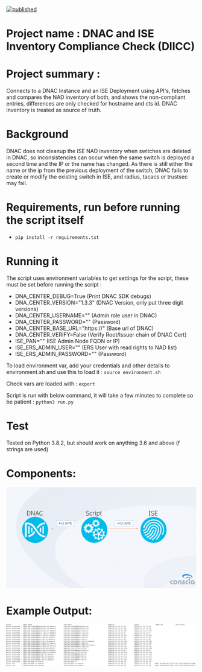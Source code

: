 [![published](https://static.production.devnetcloud.com/codeexchange/assets/images/devnet-published.svg)](https://developer.cisco.com/codeexchange/github/repo/ebc-conscia/dnac-ise-inventory-compliance)

# Project name : DNAC and ISE Inventory Compliance Check (DIICC)

# Project summary :
Connects to a DNAC Instance and an ISE Deployment using API's, fetches and compares the NAD inventory of both, and shows the non-compliant entries, differences are only checked for hostname and cts id. DNAC inventory is treated as source of truth.

# Background 
DNAC does not cleanup the ISE NAD inventory when switches are deleted in DNAC, so inconsistencies can occur when the same switch is deployed a second time
and the IP or the name has changed. As there is still either the name or the ip from the previous deployment of the switch, DNAC fails to create or modify the existing switch in ISE, and radius, tacacs or trustsec may fail.

# Requirements, run before running the script itself
- `pip install -r requirements.txt`

# Running it
The script uses environment variables to get settings for the script, these must be set before running the script :

- DNA_CENTER_DEBUG=True (Print DNAC SDK debugs)
- DNA_CENTER_VERSION="1.3.3" (DNAC Version, only put three digit versions)
- DNA_CENTER_USERNAME="" (Admin role user in DNAC)
- DNA_CENTER_PASSWORD="" (Password)
- DNA_CENTER_BASE_URL="https://<fqdn or ip of DNAC VIP>" (Base url of DNAC)
- DNA_CENTER_VERIFY=False (Verify Root/Issuer chain of DNAC Cert)
- ISE_PAN="" (ISE Admin Node FQDN or IP)
- ISE_ERS_ADMIN_USER="" (ERS User with read rights to NAD list)
- ISE_ERS_ADMIN_PASSWORD="" (Password)

To load environment var, add your credentials and other details to environment.sh and use this to load it :
`source environment.sh`

Check vars are loaded with :
`export`

Script is run with below command, it will take a few minutes to complete so be patient :
`python3 run.py`

# Test
Tested on Python 3.8.2, but should work on anything 3.6 and above (f strings are used)

# Components:
![components](./components.png)

# Example Output:
![example](./example_output.png)
